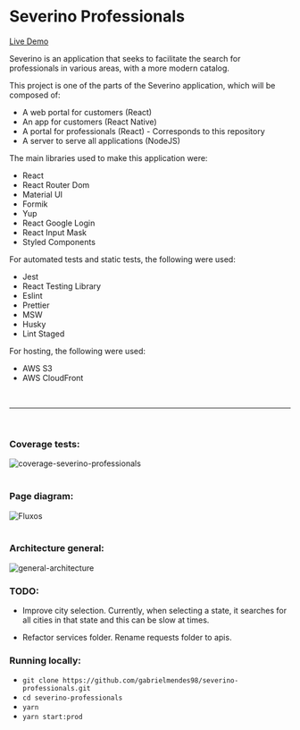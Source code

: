 # Severino Professionals

<a href="https://dsrfs16mf05d6.cloudfront.net/" target="_blank">Live Demo</a>

Severino is an application that seeks to facilitate the search for professionals in
various areas, with a more modern catalog.

This project is one of the parts of the Severino application, which will be composed of:

- A web portal for customers (React)
- An app for customers (React Native)
- A portal for professionals (React) - Corresponds to this repository
- A server to serve all applications (NodeJS)

The main libraries used to make this application were:

- React
- React Router Dom
- Material UI
- Formik
- Yup
- React Google Login
- React Input Mask
- Styled Components

For automated tests and static tests, the following were used:

- Jest
- React Testing Library
- Eslint
- Prettier
- MSW
- Husky
- Lint Staged

For hosting, the following were used:

- AWS S3
- AWS CloudFront

<br/>
<hr/>
<br/>

### Coverage tests:

![coverage-severino-professionals](https://user-images.githubusercontent.com/26449308/146114742-534671b6-9bba-4abe-b837-01c45a7211bf.png)
<br/> <br/>

### Page diagram:

![Fluxos ](https://user-images.githubusercontent.com/26449308/146116160-a8b09723-81b1-431b-aec6-23444cd603e2.png)
<br/> <br/>

### Architecture general:

![general-architecture](https://user-images.githubusercontent.com/26449308/146116357-83ade62b-9c51-4f55-ad7c-be62c8aedb11.png)

### TODO:

- Improve city selection. Currently, when selecting a state, it searches for all
cities in that state and this can be slow at times.

- Refactor services folder. Rename requests folder to apis.

### Running locally:

- `git clone https://github.com/gabrielmendes98/severino-professionals.git`
- `cd severino-professionals`
- `yarn`
- `yarn start:prod`
